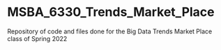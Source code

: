 # MSBA_6330_Trends_Market_Place
Repository of code and files done for the Big Data Trends Market Place class of Spring 2022
